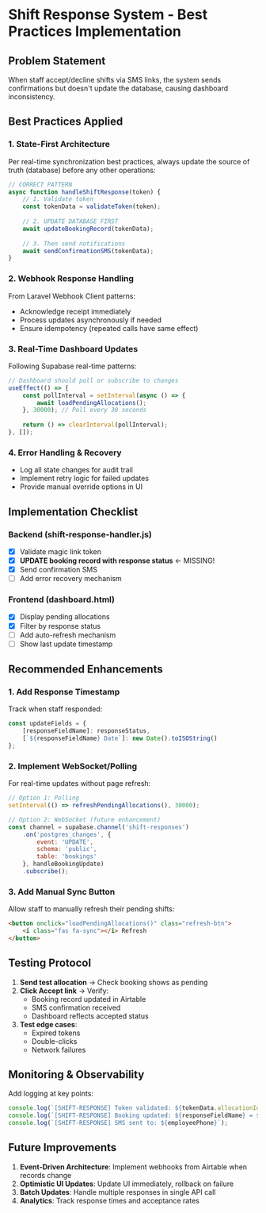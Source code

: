 # Shift Response System - Best Practices Implementation

## Problem Statement
When staff accept/decline shifts via SMS links, the system sends confirmations but doesn't update the database, causing dashboard inconsistency.

## Best Practices Applied

### 1. **State-First Architecture**
Per real-time synchronization best practices, always update the source of truth (database) before any other operations:

```javascript
// CORRECT PATTERN
async function handleShiftResponse(token) {
    // 1. Validate token
    const tokenData = validateToken(token);
    
    // 2. UPDATE DATABASE FIRST
    await updateBookingRecord(tokenData);
    
    // 3. Then send notifications
    await sendConfirmationSMS(tokenData);
}
```

### 2. **Webhook Response Handling**
From Laravel Webhook Client patterns:
- Acknowledge receipt immediately
- Process updates asynchronously if needed
- Ensure idempotency (repeated calls have same effect)

### 3. **Real-Time Dashboard Updates**
Following Supabase real-time patterns:

```javascript
// Dashboard should poll or subscribe to changes
useEffect(() => {
    const pollInterval = setInterval(async () => {
        await loadPendingAllocations();
    }, 30000); // Poll every 30 seconds
    
    return () => clearInterval(pollInterval);
}, []);
```

### 4. **Error Handling & Recovery**
- Log all state changes for audit trail
- Implement retry logic for failed updates
- Provide manual override options in UI

## Implementation Checklist

### Backend (shift-response-handler.js)
- [x] Validate magic link token
- [x] **UPDATE booking record with response status** ← MISSING!
- [x] Send confirmation SMS
- [ ] Add error recovery mechanism

### Frontend (dashboard.html)
- [x] Display pending allocations
- [x] Filter by response status
- [ ] Add auto-refresh mechanism
- [ ] Show last update timestamp

## Recommended Enhancements

### 1. **Add Response Timestamp**
Track when staff responded:
```javascript
const updateFields = {
    [responseFieldName]: responseStatus,
    [`${responseFieldName} Date`]: new Date().toISOString()
};
```

### 2. **Implement WebSocket/Polling**
For real-time updates without page refresh:
```javascript
// Option 1: Polling
setInterval(() => refreshPendingAllocations(), 30000);

// Option 2: WebSocket (future enhancement)
const channel = supabase.channel('shift-responses')
    .on('postgres_changes', { 
        event: 'UPDATE', 
        schema: 'public', 
        table: 'bookings' 
    }, handleBookingUpdate)
    .subscribe();
```

### 3. **Add Manual Sync Button**
Allow staff to manually refresh their pending shifts:
```html
<button onclick="loadPendingAllocations()" class="refresh-btn">
    <i class="fas fa-sync"></i> Refresh
</button>
```

## Testing Protocol

1. **Send test allocation** → Check booking shows as pending
2. **Click Accept link** → Verify:
   - Booking record updated in Airtable
   - SMS confirmation received
   - Dashboard reflects accepted status
3. **Test edge cases**:
   - Expired tokens
   - Double-clicks
   - Network failures

## Monitoring & Observability

Add logging at key points:
```javascript
console.log(`[SHIFT-RESPONSE] Token validated: ${tokenData.allocationId}`);
console.log(`[SHIFT-RESPONSE] Booking updated: ${responseFieldName} = ${responseStatus}`);
console.log(`[SHIFT-RESPONSE] SMS sent to: ${employeePhone}`);
```

## Future Improvements

1. **Event-Driven Architecture**: Implement webhooks from Airtable when records change
2. **Optimistic UI Updates**: Update UI immediately, rollback on failure
3. **Batch Updates**: Handle multiple responses in single API call
4. **Analytics**: Track response times and acceptance rates
